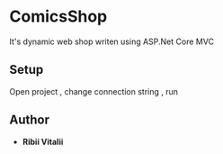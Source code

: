 # ComicsShop

It's dynamic web shop writen using ASP.Net Core MVC

## Setup

Open project , change connection string , run

## Author

* **Ribii Vitalii**